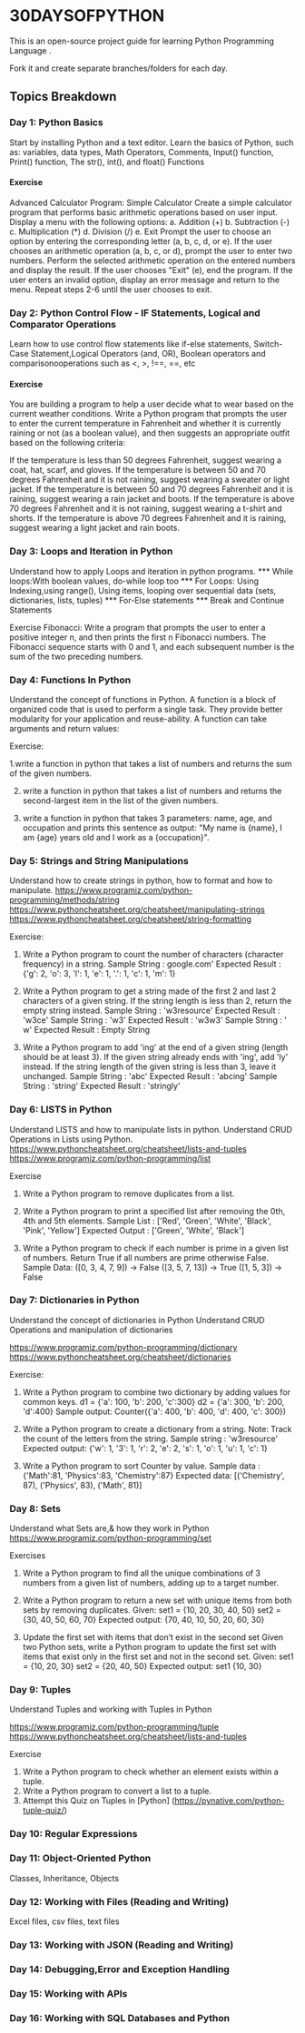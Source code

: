# 30DAYSOFPYTHON

This is an open-source project guide for learning Python Programming Language .

Fork it and create separate branches/folders for each day. 

## Topics Breakdown

### Day 1: Python Basics
Start by installing Python and a text editor. Learn the basics of Python, such as: 
 variables, data types, Math Operators, Comments, Input() function, Print() function, The str(), int(), and float() Functions

#### Exercise
Advanced Calculator Program: Simple Calculator
Create a simple calculator program that performs basic arithmetic operations based on user input.
Display a menu with the following options:
a. Addition (+)
b. Subtraction (-)
c. Multiplication (*)
d. Division (/)
e. Exit
Prompt the user to choose an option by entering the corresponding letter (a, b, c, d, or e).
If the user chooses an arithmetic operation (a, b, c, or d), prompt the user to enter two numbers.
Perform the selected arithmetic operation on the entered numbers and display the result.
If the user chooses "Exit" (e), end the program.
If the user enters an invalid option, display an error message and return to the menu.
Repeat steps 2-6 until the user chooses to exit.


### Day 2: Python Control Flow - IF Statements, Logical and Comparator Operations

Learn how to use control flow statements like if-else statements, Switch-Case Statement,Logical Operators (and, OR), Boolean operators and comparisonooperations such as <, >, !==, ==, etc

#### Exercise

You are building a program to help a user decide what to wear based on the current weather conditions. Write a Python program that prompts the user to enter the current temperature in Fahrenheit and whether it is currently raining or not (as a boolean value), and then suggests an appropriate outfit based on the following criteria:

If the temperature is less than 50 degrees Fahrenheit, suggest wearing a coat, hat, scarf, and gloves. If the temperature is between 50 and 70 degrees Fahrenheit and it is not raining, suggest wearing a sweater or light jacket. If the temperature is between 50 and 70 degrees Fahrenheit and it is raining, suggest wearing a rain jacket and boots. If the temperature is above 70 degrees Fahrenheit and it is not raining, suggest wearing a t-shirt and shorts. If the temperature is above 70 degrees Fahrenheit and it is raining, suggest wearing a light jacket and rain boots.

### Day 3: Loops and Iteration in Python 

Understand how to apply Loops and iteration in python programs. *** While loops:With boolean values, do-while loop too *** For Loops: Using Indexing,using range(), Using items, looping over sequential data (sets, dictionaries, lists, tuples) *** For-Else statements *** Break and Continue Statements

Exercise
Fibonacci: Write a program that prompts the user to enter a positive integer n, and then prints the first n Fibonacci numbers. The Fibonacci sequence starts with 0 and 1, and each subsequent number is the sum of the two preceding numbers.


### Day 4: Functions In Python 

Understand the concept of functions in Python. A function is a block of organized code that is used to perform a single task. They provide better modularity for your application and reuse-ability. A function can take arguments and return values:

Exercise:

1.write a function in python that takes a list of numbers and returns the sum of the given numbers. 

2. write a function in python that takes a list of numbers and returns the second-largest item in the list of the given numbers. 

 3. write a function in python that takes 3 parameters: name, age, and occupation and prints this sentence as output: "My name is {name}, I am {age} years old and I work as a {occupation}". 

### Day 5: Strings and String Manipulations 

Understand how to create strings in python, how to format and how to manipulate. https://www.programiz.com/python-programming/methods/string https://www.pythoncheatsheet.org/cheatsheet/manipulating-strings https://www.pythoncheatsheet.org/cheatsheet/string-formatting

Exercise:
1. Write a Python program to count the number of characters    (character frequency) in a string. Sample String : google.com' Expected Result : {'g': 2, 'o': 3, 'l': 1, 'e': 1, '.': 1, 'c': 1, 'm': 1}

2. Write a Python program to get a string made of the first 2 and last 2 characters of a given string. If the string length is less than 2, return the empty string instead. Sample String : 'w3resource' Expected Result : 'w3ce' Sample String : 'w3' Expected Result : 'w3w3' Sample String : ' w' Expected Result : Empty String

3. Write a Python program to add 'ing' at the end of a given string (length should be at least 3). If the given string already ends with 'ing', add 'ly' instead. If the string length of the given string is less than 3, leave it unchanged. Sample String : 'abc' Expected Result : 'abcing' Sample String : 'string' Expected Result : 'stringly'

### Day 6: LISTS in Python

Understand LISTS and how to manipulate lists in python. Understand CRUD Operations in Lists using Python. https://www.pythoncheatsheet.org/cheatsheet/lists-and-tuples https://www.programiz.com/python-programming/list

Exercise
1. Write a Python program to remove duplicates from a list.

2. Write a Python program to print a specified list after removing the 0th, 4th and 5th elements. Sample List : ['Red', 'Green', 'White', 'Black', 'Pink', 'Yellow'] Expected Output : ['Green', 'White', 'Black']

3. Write a Python program to check if each number is prime in a given list of numbers. Return True if all numbers are prime otherwise False. Sample Data: ([0, 3, 4, 7, 9]) -> False ([3, 5, 7, 13]) -> True ([1, 5, 3]) -> False


### Day 7: Dictionaries in Python 


Understand the concept of dictionaries in Python Understand CRUD Operations and manipulation of dictionaries

https://www.programiz.com/python-programming/dictionary https://www.pythoncheatsheet.org/cheatsheet/dictionaries

Exercise:
1. Write a Python program to combine two dictionary by adding values for common keys. d1 = {'a': 100, 'b': 200, 'c':300} d2 = {'a': 300, 'b': 200, 'd':400} Sample output: Counter({'a': 400, 'b': 400, 'd': 400, 'c': 300})

2. Write a Python program to create a dictionary from a string. Note: Track the count of the letters from the string. Sample string : 'w3resource' Expected output: {'w': 1, '3': 1, 'r': 2, 'e': 2, 's': 1, 'o': 1, 'u': 1, 'c': 1}

3. Write a Python program to sort Counter by value. Sample data : {'Math':81, 'Physics':83, 'Chemistry':87} Expected data: [('Chemistry', 87), ('Physics', 83), ('Math', 81)]


### Day 8: Sets 

Understand what Sets are,& how they work in Python https://www.programiz.com/python-programming/set

Exercises
1. Write a Python program to find all the unique combinations of 3 numbers from a given list of numbers, adding up to a target number.

2. Write a Python program to return a new set with unique items from both sets by removing duplicates. Given: set1 = {10, 20, 30, 40, 50} set2 = {30, 40, 50, 60, 70} Expected output: {70, 40, 10, 50, 20, 60, 30}

3. Update the first set with items that don’t exist in the second set Given two Python sets, write a Python program to update the first set with items that exist only in the first set and not in the second set. Given: set1 = {10, 20, 30} set2 = {20, 40, 50} Expected output: set1 {10, 30}


### Day 9: Tuples 

Understand Tuples and working with Tuples in Python

https://www.programiz.com/python-programming/tuple https://www.pythoncheatsheet.org/cheatsheet/lists-and-tuples

Exercise
1. Write a Python program to check whether an element exists within a tuple.
2. Write a Python program to convert a list to a tuple.
3. Attempt this Quiz on Tuples in [Python] (https://pynative.com/python-tuple-quiz/)


### Day 10: Regular Expressions


### Day 11: Object-Oriented Python 
 Classes, Inheritance, Objects 


### Day 12: Working with Files (Reading and Writing)

Excel files, csv files, text files 


### Day 13: Working with JSON (Reading and Writing)



### Day 14: Debugging,Error and Exception Handling 




### Day 15: Working with APIs 



### Day 16: Working with SQL Databases and Python 


















